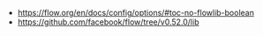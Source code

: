 - https://flow.org/en/docs/config/options/#toc-no-flowlib-boolean
- https://github.com/facebook/flow/tree/v0.52.0/lib
